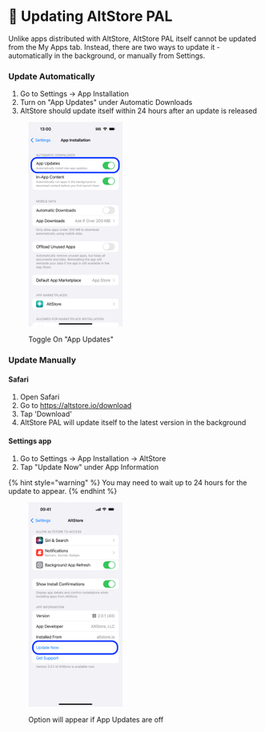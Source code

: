# 🔼 Updating AltStore PAL

Unlike apps distributed with AltStore, AltStore PAL itself cannot be updated from the My Apps tab. Instead, there are two ways to update it  - automatically in the background, or manually from Settings.

### Update Automatically

1. Go to Settings -> App Installation
2. Turn on "App Updates" under Automatic Downloads
3. AltStore should update itself within 24 hours after an update is released

<figure><img src="../.gitbook/assets/Auto_Update.PNG" alt="" width="188"><figcaption><p>Toggle On "App Updates" </p></figcaption></figure>

### Update Manually

#### Safari

1. Open Safari
2. Go to https://altstore.io/download
3. Tap 'Download'
4. AltStore PAL will update itself to the latest version in the background

#### Settings app

1. Go to Settings -> App Installation -> AltStore
2. Tap "Update Now" under App Information

{% hint style="warning" %}
You may need to wait up to 24 hours for the update to appear.
{% endhint %}

<figure><img src="../.gitbook/assets/Update_AltStore.png" alt="" width="188"><figcaption><p>Option will appear if App Updates are off</p></figcaption></figure>
